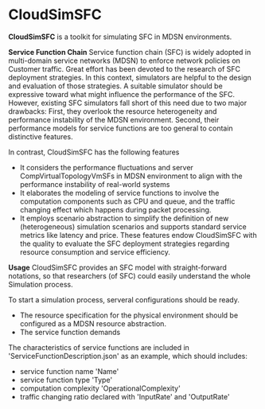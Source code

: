 # CloudSimSFC

**CloudSimSFC** is a toolkit for simulating SFC in MDSN environments. 

**Service Function Chain** Service function chain (SFC) is widely adopted in multi-domain service networks (MDSN) to enforce network policies on Customer traffic. Great effort has been devoted to the research of SFC deployment strategies. In this context, simulators are helpful to the design and evaluation of those strategies. A suitable simulator should be expressive toward what might influence the performance of the SFC. However, existing SFC simulators fall short of this need due to two major drawbacks: First, they overlook the resource heterogeneity and performance instability of the MDSN environment. Second, their performance models for service functions are too general to contain distinctive features. 


In contrast, CloudSimSFC has the following features
- It considers the performance fluctuations and server CompVirtualTopologyVmSFs in MDSN environment to align with the performance instability of real-world systems
- It elaborates the modeling of service functions to involve the computation components such as CPU and queue, and the traffic changing effect which happens during packet processing.
- It employs scenario abstraction to simplify the definition of new (heterogeneous) simulation scenarios and supports standard service metrics like latency and price. 
These features endow CloudSimSFC with the quality to evaluate the SFC deployment strategies regarding resource consumption and service efficiency.



**Usage**
CloudSimSFC provides an SFC model with straight-forward notations, so that researchers (of SFC) could easily understand the whole Simulation process.

To start a simulation process, serveral configurations should be ready. 
- The resource specification for the physical environment should be configured as a MDSN resource abstraction.
- The service function demands


The characteristics of service functions are included in 'ServiceFunctionDescription.json' as an example, which should includes:
- service function name 'Name'
- service function type 'Type'
- computation complexity 'OperationalComplexity'
- traffic changing ratio declared with 'InputRate' and 'OutputRate'

